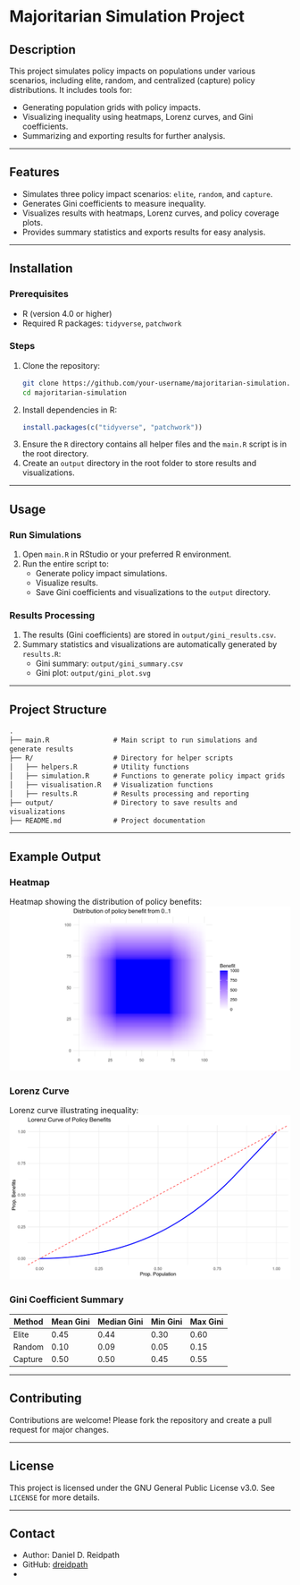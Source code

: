 # Majoritarian Simulation Project

## Description
This project simulates policy impacts on populations under various scenarios, including elite, random, and centralized (capture) policy distributions. It includes tools for:

- Generating population grids with policy impacts.
- Visualizing inequality using heatmaps, Lorenz curves, and Gini coefficients.
- Summarizing and exporting results for further analysis.

---

## Features
- Simulates three policy impact scenarios: `elite`, `random`, and `capture`.
- Generates Gini coefficients to measure inequality.
- Visualizes results with heatmaps, Lorenz curves, and policy coverage plots.
- Provides summary statistics and exports results for easy analysis.

---

## Installation

### Prerequisites
- R (version 4.0 or higher)
- Required R packages: `tidyverse`, `patchwork`

### Steps
1. Clone the repository:
   ```bash
   git clone https://github.com/your-username/majoritarian-simulation.git
   cd majoritarian-simulation
   ```
2. Install dependencies in R:
   ```R
   install.packages(c("tidyverse", "patchwork"))
   ```
3. Ensure the `R` directory contains all helper files and the `main.R` script is in the root directory.
4. Create an `output` directory in the root folder to store results and visualizations.

---

## Usage

### Run Simulations
1. Open `main.R` in RStudio or your preferred R environment.
2. Run the entire script to:
   - Generate policy impact simulations.
   - Visualize results.
   - Save Gini coefficients and visualizations to the `output` directory.

### Results Processing
1. The results (Gini coefficients) are stored in `output/gini_results.csv`.
2. Summary statistics and visualizations are automatically generated by `results.R`:
   - Gini summary: `output/gini_summary.csv`
   - Gini plot: `output/gini_plot.svg`

---

## Project Structure
```plaintext
.
├── main.R                # Main script to run simulations and generate results
├── R/                    # Directory for helper scripts
│   ├── helpers.R         # Utility functions
│   ├── simulation.R      # Functions to generate policy impact grids
│   ├── visualisation.R   # Visualization functions
│   ├── results.R         # Results processing and reporting
├── output/               # Directory to save results and visualizations
├── README.md             # Project documentation
```

---

## Example Output

### Heatmap
Heatmap showing the distribution of policy benefits:
![Heatmap Example](images/example_heatmap.png)

### Lorenz Curve
Lorenz curve illustrating inequality:
![Lorenz Curve Example](images/example_lorenz.png)

### Gini Coefficient Summary
| Method     | Mean Gini | Median Gini | Min Gini | Max Gini |
|------------|-----------|-------------|----------|----------|
| Elite      | 0.45      | 0.44        | 0.30     | 0.60     |
| Random     | 0.10      | 0.09        | 0.05     | 0.15     |
| Capture    | 0.50      | 0.50        | 0.45     | 0.55     |

---

## Contributing
Contributions are welcome! Please fork the repository and create a pull request for major changes.

---

## License
This project is licensed under the GNU General Public License v3.0. See `LICENSE` for more details.

---

## Contact
- Author: Daniel D. Reidpath
- GitHub: [dreidpath](https://github.com/dreidpath)
- 
